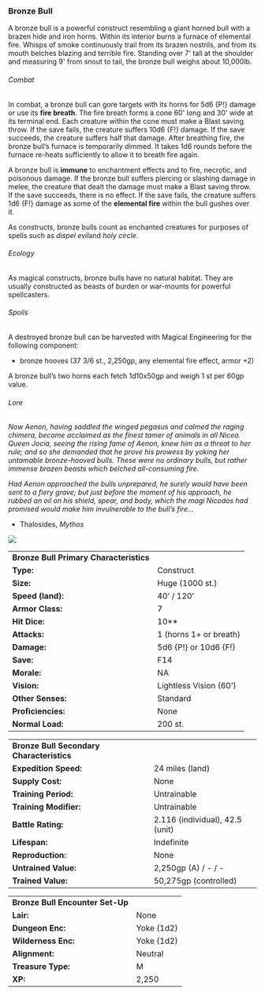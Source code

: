 ### Bronze Bull

A bronze bull is a powerful construct resembling a giant horned bull with a brazen hide and iron horns. Within its interior burns a furnace of elemental fire. Whisps of smoke continuously trail from its brazen nostrils, and from its mouth belches blazing and terrible fire. Standing over 7' tall at the shoulder and measuring 9' from snout to tail, the bronze bull weighs about 10,000lb.

###### Combat

In combat, a bronze bull can gore targets with its horns for 5d6 {P!} damage or use its **fire breath**. The fire breath forms a cone 60' long and 30' wide at its terminal end. Each creature within the cone must make a Blast saving throw. If the save fails, the creature suffers 10d6 {F!} damage. If the save succeeds, the creature suffers half that damage. After breathing fire, the bronze bull’s furnace is temporarily dimmed. It takes 1d6 rounds before the furnace re-heats sufficiently to allow it to breath fire again.

A bronze bull is **immune** to enchantment effects and to fire, necrotic, and poisonous damage. If the bronze bull suffers piercing or slashing damage in melee, the creature that dealt the damage must make a Blast saving throw. If the save succeeds, there is no effect. If the save fails, the creature suffers 1d6 {F!} damage as some of the **elemental fire** within the bull gushes over it.

As constructs, bronze bulls count as enchanted creatures for purposes of spells such as *dispel evil*and *holy circle*.

###### Ecology

As magical constructs, bronze bulls have no natural habitat. They are usually constructed as beasts of burden or war-mounts for powerful spellcasters.

###### Spoils

A destroyed bronze bull can be harvested with Magical Engineering for the following component:

* bronze hooves (37 3/6 st., 2,250gp, any elemental fire effect, armor +2)

A bronze bull’s two horns each fetch 1d10x50gp and weigh 1 st per 60gp value.

###### Lore

*Now Aenon, having saddled the winged pegasus and calmed the raging chimera, became acclaimed as the finest tamer of animals in all Nicea. Queen Jocia, seeing the rising fame of Aenon, knew him as a threat to her rule; and so she demanded that he prove his prowess by yoking her untamable bronze-hooved bulls. These were no ordinary bulls, but rather immense brazen beasts which belched all-consuming fire.*

*Had Aenon approached the bulls unprepared, he surely would have been sent to a fiery grave; but just before the moment of his approach, he rubbed an oil on his shield, spear, and body, which the magi Nicodos had promised would make him invulnerable to the bull’s fire…*

* Thalosides, *Mythos*

![](data:image/png;base64...)

|  |  |
| --- | --- |
| **Bronze Bull Primary Characteristics** | |
| **Type:** | Construct |
| **Size:** | Huge (1000 st.) |
| **Speed (land):** | 40’ / 120’ |
| **Armor Class:** | 7 |
| **Hit Dice:** | 10\*\* |
| **Attacks:** | 1 (horns 1+ or breath) |
| **Damage:** | 5d6 {P!} or 10d6 {F!} |
| **Save:** | F14 |
| **Morale:** | NA |
| **Vision:** | Lightless Vision (60’) |
| **Other Senses:** | Standard |
| **Proficiencies:** | None |
| **Normal Load:** | 200 st. |

|  |  |
| --- | --- |
| **Bronze Bull Secondary Characteristics** | |
| **Expedition Speed:** | 24 miles (land) |
| **Supply Cost:** | None |
| **Training Period:** | Untrainable |
| **Training Modifier:** | Untrainable |
| **Battle Rating:** | 2.116 (individual), 42.5 (unit) |
| **Lifespan:** | Indefinite |
| **Reproduction:** | None |
| **Untrained Value:** | 2,250gp (A) / - / - |
| **Trained Value:** | 50,275gp (controlled) |

|  |  |
| --- | --- |
| **Bronze Bull Encounter Set-Up** | |
| **Lair:** | None |
| **Dungeon Enc:** | Yoke (1d2) |
| **Wilderness Enc:** | Yoke (1d2) |
| **Alignment:** | Neutral |
| **Treasure Type:** | M |
| **XP:** | 2,250 |

